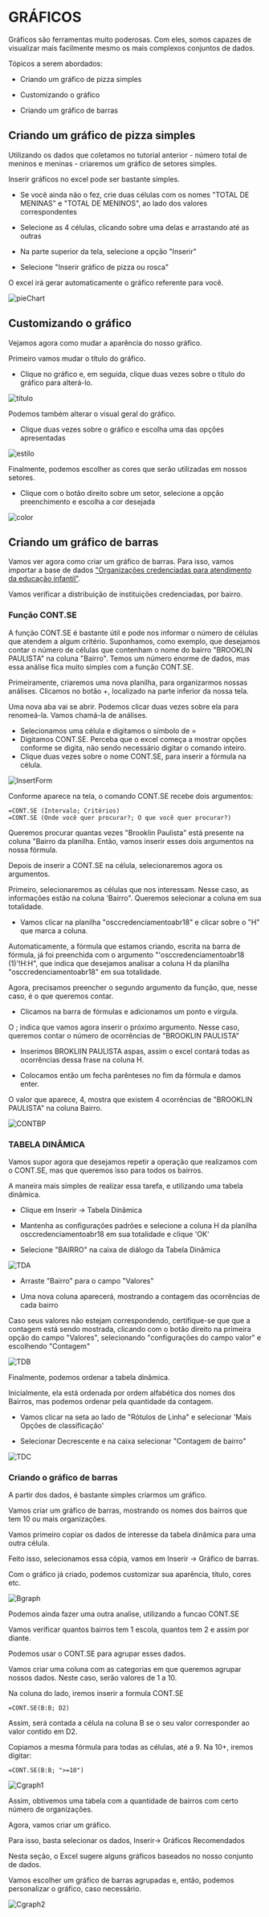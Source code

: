  
# GRÁFICOS

Gráficos são ferramentas muito poderosas. Com eles, somos capazes de visualizar mais facilmente mesmo os mais complexos conjuntos de dados.

Tópicos a serem abordados:

* Criando um gráfico de pizza simples

* Customizando o gráfico

* Criando um gráfico de barras

## Criando um gráfico de pizza simples

Utilizando os dados que coletamos no tutorial anterior -  número total de meninos e meninas -  criaremos um gráfico de setores simples.

Inserir gráficos no excel pode ser bastante simples.

* Se você ainda não o fez, crie duas células com os nomes "TOTAL DE MENINAS" e "TOTAL DE MENINOS", ao lado dos valores correspondentes

* Selecione as 4 células, clicando sobre uma delas e arrastando até as outras

* Na parte superior da tela, selecione a opção "Inserir"

* Selecione "Inserir gráfico de pizza ou rosca"

O excel irá gerar automaticamente o gráfico referente para você.

![pieChart](../Gifs/Graficos/pieChart.gif)


## Customizando o gráfico

Vejamos agora como mudar a aparência do nosso gráfico.

Primeiro vamos mudar o título do gráfico.

* Clique no gráfico e, em seguida, clique duas vezes sobre o título do gráfico para alterá-lo.

![título](../Gifs/Graficos/titulo.gif)

Podemos também alterar o visual geral do gráfico.

* Clique duas vezes sobre o gráfico e escolha uma das opções apresentadas

![estilo](../Gifs/Graficos/estilo.gif)

Finalmente, podemos escolher as cores que serão utilizadas em nossos setores.

* Clique com o botão direito sobre um setor, selecione a opção preenchimento e escolha a cor desejada

![color](../Gifs/Graficos/color.gif)


## Criando um gráfico de barras

Vamos ver agora como criar um gráfico de barras. Para isso, vamos importar a base de dados ["Organizações credenciadas para atendimento da educação infantil"](http://dados.prefeitura.sp.gov.br/dataset/organizacoes-credenciadas-para-atendimento-da-educacao-infantil).

Vamos verificar a distribuição de instituições credenciadas, por bairro.


### Função CONT.SE
A função CONT.SE é bastante útil e pode nos informar o número de células que atendem a algum critério. Suponhamos, como exemplo, que desejamos contar o número de células que contenham o nome do bairro "BROOKLIN PAULISTA" na coluna "Bairro".
Temos um número enorme de dados, mas essa análise fica muito simples com a função CONT.SE.

Primeiramente, criaremos uma nova planilha, para organizarmos nossas análises. Clicamos no botão +, localizado na parte inferior da nossa tela.

Uma nova aba vai se abrir. Podemos clicar duas vezes sobre ela para renomeá-la. Vamos chamá-la de análises.

* Selecionamos uma célula e digitamos o símbolo de =
* Digitamos CONT.SE. Perceba que o excel começa a mostrar opções conforme se digita, não sendo necessário digitar o comando inteiro.
* Clique duas vezes sobre o nome CONT.SE, para inserir a fórmula na célula.

![InsertForm](../Gifs/Funcoes/insertForm.gif)

Conforme aparece na tela, o comando CONT.SE recebe dois argumentos:

	=CONT.SE (Intervalo; Critérios)
	=CONT.SE (Onde você quer procurar?; O que você quer procurar?)
 
Queremos procurar quantas vezes "Brooklin Paulista" está presente na coluna "Bairro da planilha. Então, vamos inserir esses dois argumentos na nossa fórmula.

Depois de inserir a CONT.SE na célula, selecionaremos agora os argumentos.

Primeiro, selecionaremos as células que nos interessam. Nesse caso, as informações estão na coluna 'Bairro". Queremos selecionar a coluna em sua totalidade. 

* Vamos clicar na planilha "osccredenciamentoabr18" e clicar sobre o "H" que marca a coluna.

Automaticamente, a fórmula que estamos criando, escrita na barra de fórmula, já foi preenchida com o argumento "'osccredenciamentoabr18 (1)'!H:H", que indica que desejamos analisar a coluna H da planilha "osccredenciamentoabr18" em sua totalidade.

Agora, precisamos preencher o segundo argumento da função, que, nesse caso, é o que queremos contar. 

* Clicamos na barra de fórmulas e adicionamos um ponto e vírgula.

O ; indica que vamos agora inserir o próximo argumento. Nesse caso, queremos contar o número de ocorrências de "BROOKLIN PAULISTA"

* Inserimos BROKLIIN PAULISTA aspas, assim o excel contará todas as ocorrências dessa frase na coluna H.

* Colocamos então um fecha parênteses no fim da fórmula e damos enter.

O valor que aparece, 4, mostra que existem 4 ocorrências de "BROOKLIN PAULISTA" na coluna Bairro.

![CONTBP](../Gifs/Graficos/CONTBP.gif)

### TABELA DINÂMICA

Vamos supor agora que desejamos repetir a operação que realizamos com o CONT.SE, mas que queremos isso para todos os bairros.

A maneira mais simples de realizar essa tarefa, e utilizando uma tabela dinâmica.

* Clique em Inserir -> Tabela Dinâmica

* Mantenha as configurações padrões e selecione a coluna H da planilha osccredenciamentoabr18  em sua totalidade e clique 'OK'

* Selecione "BAIRRO" na caixa de diálogo da Tabela Dinâmica

![TDA](../Gifs/Graficos/TDA.gif)

* Arraste "Bairro" para o campo "Valores"

* Uma nova coluna aparecerá, mostrando a contagem das ocorrências de cada bairro

Caso seus valores não estejam correspondendo, certifique-se que que a contagem está sendo mostrada, clicando com o botão direito na primeira opção do campo "Valores", selecionando "configurações do campo valor" e escolhendo "Contagem"

![TDB](../Gifs/Graficos/TDB.gif)

Finalmente, podemos ordenar a tabela dinâmica.

Inicialmente, ela está ordenada por ordem alfabética dos nomes dos Bairros, mas podemos ordenar pela quantidade da contagem.

* Vamos clicar na seta ao lado de "Rótulos de Linha" e selecionar 'Mais Opções de classificação'

* Selecionar Decrescente e na caixa selecionar "Contagem de bairro"

![TDC](../Gifs/Graficos/TDC.gif)


### Criando o gráfico de barras

A partir dos dados, é bastante simples criarmos um gráfico.

Vamos criar um gráfico de barras, mostrando os nomes dos bairros que tem 10 ou mais organizações.

Vamos primeiro copiar os dados de interesse da tabela dinâmica para uma outra célula.

Feito isso, selecionamos essa cópia, vamos em Inserir -> Gráfico de barras.

Com o gráfico já criado, podemos customizar sua aparência, título, cores etc.


![Bgraph](../Gifs/Graficos/Bgraph.gif)

Podemos ainda fazer uma outra analise, utilizando a funcao CONT.SE

Vamos verificar quantos bairros tem 1 escola, quantos tem 2 e assim por diante.

Podemos usar o CONT.SE para agrupar esses dados.

Vamos criar uma coluna com as categorias em que queremos agrupar nossos dados. Neste caso, serão valores de 1 a 10.

Na coluna do lado, iremos inserir a formula CONT.SE

    =CONT.SE(B:B; D2)    

Assim, será contada a célula na coluna B se o seu valor corresponder ao valor contido em D2.

Copiamos a mesma fórmula para todas as células, até a 9. Na 10+, iremos digitar:

    =CONT.SE(B:B; ">=10")
    
![Cgraph1](../Gifs/Graficos/CGraphh1.gif)

    
Assim, obtivemos uma tabela com a quantidade de bairros com certo número de organizações.

Agora, vamos criar um gráfico.

Para isso, basta selecionar os dados, Inserir-> Gráficos Recomendados

Nesta seção, o Excel sugere alguns gráficos baseados no nosso conjunto de dados.

Vamos escolher um gráfico de barras agrupadas e, então, podemos personalizar o gráfico, caso necessário.

![Cgraph2](../Gifs/Graficos/CGraphh2.gif)
